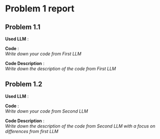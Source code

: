 # Problem 1 report

## Problem 1.1

**Used LLM** :  

**Code** :  
_Write down your code from First LLM_



**Code Description** :  
_Write down the description of the code from First LLM_




## Problem 1.2

**Used LLM** :  

**Code** :  
_Write down your code from Second LLM_



**Code Description** :  
_Write down the description of the code from Second LLM with a focus on differences from first LLM_

